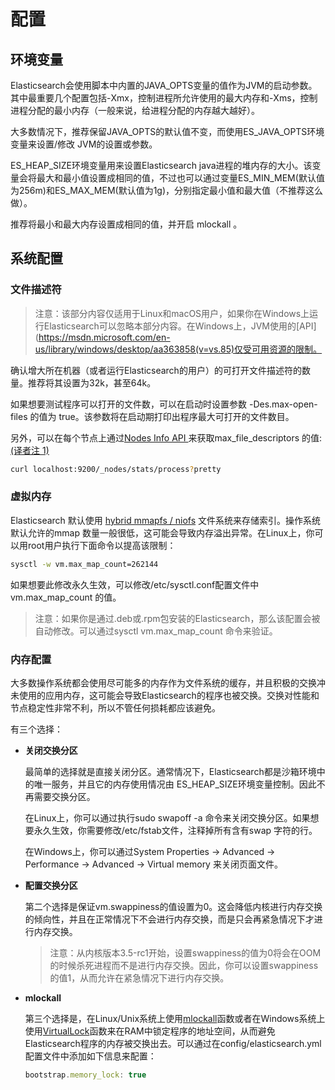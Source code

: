 # 配置

## 环境变量

Elasticsearch会使用脚本中内置的JAVA\_OPTS变量的值作为JVM的启动参数。其中最重要几个配置包括-Xmx，控制进程所允许使用的最大内存和-Xms，控制进程分配的最小内存（一般来说，给进程分配的内存越大越好）。

大多数情况下，推荐保留JAVA\_OPTS的默认值不变，而使用ES\_JAVA\_OPTS环境变量来设置\/修改 JVM的设置或参数。

ES\_HEAP\_SIZE环境变量用来设置Elasticsearch java进程的堆内存的大小。该变量会将最大和最小值设置成相同的值，不过也可以通过变量ES\_MIN\_MEM\(默认值为256m\)和ES\_MAX\_MEM\(默认值为1g\)，分别指定最小值和最大值（不推荐这么做）。

推荐将最小和最大内存设置成相同的值，并开启 mlockall 。

## 系统配置

### 文件描述符

> 注意：该部分内容仅适用于Linux和macOS用户，如果你在Windows上运行Elasticsearch可以忽略本部分内容。在Windows上，JVM使用的[API](https://msdn.microsoft.com/en-us/library/windows/desktop/aa363858(v=vs.85)仅受可用资源的限制。

确认增大所在机器（或者运行Elasticsearch的用户）的可打开文件描述符的数量。推荐将其设置为32k，甚至64k。

如果想要测试程序可以打开的文件数，可以在启动时设置参数 -Des.max-open-files 的值为 true。该参数将在启动期打印出程序最大可打开的文件数目。

另外，可以在每个节点上通过[Nodes Info API ](/cluster-apis/nodes-info.md)来获取max\_file\_descriptors 的值: [\(译者注 1\)](/setup/translator-note-configuration.md)

```bash
curl localhost:9200/_nodes/stats/process?pretty
```

### 虚拟内存

Elasticsearch 默认使用 [hybrid mmapfs \/ niofs](/index-modules/store.md) 文件系统来存储索引。操作系统默认允许的mmap 数量一般很低，这可能会导致内存溢出异常。在Linux上，你可以用root用户执行下面命令以提高该限制：

```bash
sysctl -w vm.max_map_count=262144
```

如果想要此修改永久生效，可以修改\/etc\/sysctl.conf配置文件中vm.max\_map\_count 的值。

> 注意：如果你是通过.deb或.rpm包安装的Elasticsearch，那么该配置会被自动修改。可以通过sysctl vm.max\_map\_count 命令来验证。

### 内存配置

大多数操作系统都会使用尽可能多的内存作为文件系统的缓存，并且积极的交换冲未使用的应用内存，这可能会导致Elasticsearch的程序也被交换。交换对性能和节点稳定性非常不利，所以不管任何损耗都应该避免。

有三个选择：

* **关闭交换分区**

  最简单的选择就是直接关闭分区。通常情况下，Elasticsearch都是沙箱环境中的唯一服务，并且它的内存使用情况由        ES\_HEAP\_SIZE环境变量控制。因此不再需要交换分区。

  在Linux上，你可以通过执行sudo swapoff -a 命令来关闭交换分区。如果想要永久生效，你需要修改\/etc\/fstab文件，注释掉所有含有swap 字符的行。

  在Windows上，你可以通过System Properties → Advanced → Performance → Advanced → Virtual memory 来关闭页面文件。

* **配置交换分区**

  第二个选择是保证vm.swappiness的值设置为0。这会降低内核进行内存交换的倾向性，并且在正常情况下不会进行内存交换，而是只会再紧急情况下才进行内存交换。

  > 注意：从内核版本3.5-rc1开始，设置swappiness的值为0将会在OOM的时候杀死进程而不是进行内存交换。因此，你可以设置swappiness的值1，从而允许在紧急情况下进行内存交换。


* **mlockall**

  第三个选择是，在Linux\/Unix系统上使用[mlockall](http://opengroup.org/onlinepubs/007908799/xsh/mlockall.html)函数或者在Windows系统上使用[VirtualLock](https://msdn.microsoft.com/en-us/library/windows/desktop/aa366895%28v=vs.85%29.aspx)函数来在RAM中锁定程序的地址空间，从而避免Elasticsearch程序的内存被交换出去。可以通过在config\/elasticsearch.yml配置文件中添加如下信息来配置：

  ```js
  bootstrap.memory_lock: true
  ```



